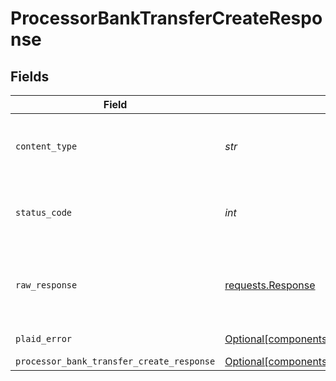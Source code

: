 # ProcessorBankTransferCreateResponse


## Fields

| Field                                                                                                                      | Type                                                                                                                       | Required                                                                                                                   | Description                                                                                                                |
| -------------------------------------------------------------------------------------------------------------------------- | -------------------------------------------------------------------------------------------------------------------------- | -------------------------------------------------------------------------------------------------------------------------- | -------------------------------------------------------------------------------------------------------------------------- |
| `content_type`                                                                                                             | *str*                                                                                                                      | :heavy_check_mark:                                                                                                         | HTTP response content type for this operation                                                                              |
| `status_code`                                                                                                              | *int*                                                                                                                      | :heavy_check_mark:                                                                                                         | HTTP response status code for this operation                                                                               |
| `raw_response`                                                                                                             | [requests.Response](https://requests.readthedocs.io/en/latest/api/#requests.Response)                                      | :heavy_check_mark:                                                                                                         | Raw HTTP response; suitable for custom response parsing                                                                    |
| `plaid_error`                                                                                                              | [Optional[components.PlaidError]](../../models/components/plaiderror.md)                                                   | :heavy_minus_sign:                                                                                                         | Error response                                                                                                             |
| `processor_bank_transfer_create_response`                                                                                  | [Optional[components.ProcessorBankTransferCreateResponse]](../../models/components/processorbanktransfercreateresponse.md) | :heavy_minus_sign:                                                                                                         | OK                                                                                                                         |